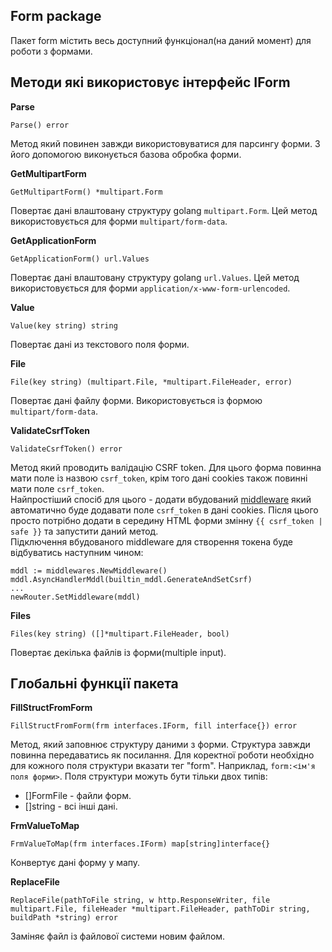 ## Form package
Пакет form містить весь доступний функціонал(на даний момент) для роботи з формами.

## Методи які використовує інтерфейс IForm
__Parse__
```
Parse() error
```
Метод який повинен завжди використовуватися для парсингу форми. З його допомогою виконується базова обробка форми.

__GetMultipartForm__
```
GetMultipartForm() *multipart.Form
```
Повертає дані влаштовану структуру golang ``multipart.Form``. Цей метод використовується для форми ``multipart/form-data``.

__GetApplicationForm__
```
GetApplicationForm() url.Values
```
Повертає дані влаштовану структуру golang ``url.Values``. Цей метод використовується для форми ``application/x-www-form-urlencoded``.

__Value__
```
Value(key string) string
```
Повертає дані из текстового поля форми.

__File__
```
File(key string) (multipart.File, *multipart.FileHeader, error)
```
Повертає дані файлу форми. Використовується із формою ``multipart/form-data``.

__ValidateCsrfToken__
```
ValidateCsrfToken() error
```
Метод який проводить валідацію CSRF token. Для цього форма повинна мати поле із назвою ``csrf_token``, крім того дані cookies
також повинні мати поле ``csrf_token``.<br>
Найпростіший спосіб для цього - додати вбудований [middleware](https://github.com/uwine4850/foozy/blob/master/docs/ua/middlewares.md) який автоматично буде додавати поле ``csrf_token`` в дані cookies.
Після цього просто потрібно додати в середину HTML форми змінну ``{{ csrf_token | safe }}`` та запустити даний метод.<br>
Підключення вбудованого middleware для створення токена буде відбуватись наступним чином:
```
mddl := middlewares.NewMiddleware()
mddl.AsyncHandlerMddl(builtin_mddl.GenerateAndSetCsrf)
...
newRouter.SetMiddleware(mddl)
```

__Files__
```
Files(key string) ([]*multipart.FileHeader, bool)
```
Повертає декілька файлів із форми(multiple input).

## Глобальні функції пакета
__FillStructFromForm__
```
FillStructFromForm(frm interfaces.IForm, fill interface{}) error
```
Метод, який заповнює структуру даними з форми.
Структура завжди повинна передаватись як посилання.
Для коректної роботи необхідно для кожного поля структури вказати тег "form". Наприклад, `form:<ім'я поля форми>`.
Поля структури можуть бути тільки двох типів:
* []FormFile - файли форм.
* []string - всі інші дані.

__FrmValueToMap__
```
FrmValueToMap(frm interfaces.IForm) map[string]interface{}
```
Конвертує дані форму у мапу.

__ReplaceFile__
```
ReplaceFile(pathToFile string, w http.ResponseWriter, file multipart.File, fileHeader *multipart.FileHeader, pathToDir string, buildPath *string) error
```
Заміняє файл із файлової системи новим файлом.
